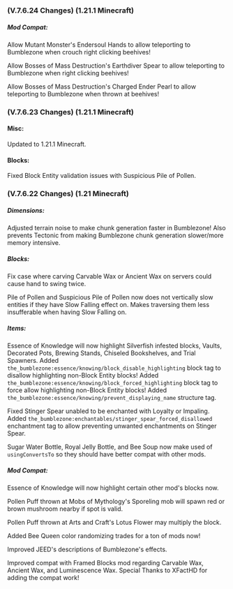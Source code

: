 ### **(V.7.6.24 Changes) (1.21.1 Minecraft)**

##### Mod Compat:
Allow Mutant Monster's Endersoul Hands to allow teleporting to Bumblezone when crouch right clicking beehives!

Allow Bosses of Mass Destruction's Earthdiver Spear to allow teleporting to Bumblezone when right clicking beehives!

Allow Bosses of Mass Destruction's Charged Ender Pearl to allow teleporting to Bumblezone when thrown at beehives!


### **(V.7.6.23 Changes) (1.21.1 Minecraft)**

#### Misc:
Updated to 1.21.1 Minecraft.

#### Blocks:
Fixed Block Entity validation issues with Suspicious Pile of Pollen.


### **(V.7.6.22 Changes) (1.21 Minecraft)**

##### Dimensions:
Adjusted terrain noise to make chunk generation faster in Bumblezone!
 Also prevents Tectonic from making Bumblezone chunk generation slower/more memory intensive.

##### Blocks:
Fix case where carving Carvable Wax or Ancient Wax on servers could cause hand to swing twice.

Pile of Pollen and Suspicious Pile of Pollen now does not vertically slow entities if they have Slow Falling effect on.
 Makes traversing them less insufferable when having Slow Falling on.

##### Items:
Essence of Knowledge will now highlight Silverfish infested blocks, Vaults, Decorated Pots, Brewing Stands, Chiseled Bookshelves, and Trial Spawners.
 Added `the_bumblezone:essence/knowing/block_disable_highlighting` block tag to disallow highlighting non-Block Entity blocks!
 Added `the_bumblezone:essence/knowing/block_forced_highlighting` block tag to force allow highlighting non-Block Entity blocks!
 Added `the_bumblezone:essence/knowing/prevent_displaying_name` structure tag.

Fixed Stinger Spear unabled to be enchanted with Loyalty or Impaling.
 Added `the_bumblezone:enchantables/stinger_spear_forced_disallowed` enchantment tag to allow preventing unwanted enchantments on Stinger Spear.

Sugar Water Bottle, Royal Jelly Bottle, and Bee Soup now make used of `usingConvertsTo` so they should have better compat with other mods.

##### Mod Compat:
Essence of Knowledge will now highlight certain other mod's blocks now.

Pollen Puff thrown at Mobs of Mythology's Sporeling mob will spawn red or brown mushroom nearby if spot is valid.

Pollen Puff thrown at Arts and Craft's Lotus Flower may multiply the block.

Added Bee Queen color randomizing trades for a ton of mods now!

Improved JEED's descriptions of Bumblezone's effects.

Improved compat with Framed Blocks mod regarding Carvable Wax, Ancient Wax, and Luminescence Wax. Special Thanks to XFactHD for adding the compat work!

